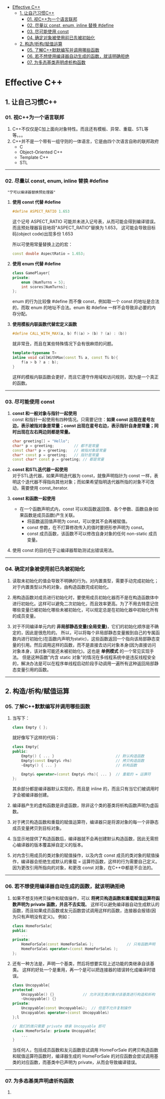 <!-- START doctoc generated TOC please keep comment here to allow auto update -->
<!-- DON'T EDIT THIS SECTION, INSTEAD RE-RUN doctoc TO UPDATE -->


- [Effective C++](#effective-c)
  - [1. 让自己习惯C++](#1-%E8%AE%A9%E8%87%AA%E5%B7%B1%E4%B9%A0%E6%83%AFc)
    - [01. 视C++为一个语言联邦](#01-%E8%A7%86c%E4%B8%BA%E4%B8%80%E4%B8%AA%E8%AF%AD%E8%A8%80%E8%81%94%E9%82%A6)
    - [02. 尽量以 const, enum, inline 替换 #define](#02-%E5%B0%BD%E9%87%8F%E4%BB%A5-const-enum-inline-%E6%9B%BF%E6%8D%A2-define)
    - [03. 尽可能使用 const](#03-%E5%B0%BD%E5%8F%AF%E8%83%BD%E4%BD%BF%E7%94%A8-const)
    - [04. 确定对象被使用前已先被初始化](#04-%E7%A1%AE%E5%AE%9A%E5%AF%B9%E8%B1%A1%E8%A2%AB%E4%BD%BF%E7%94%A8%E5%89%8D%E5%B7%B2%E5%85%88%E8%A2%AB%E5%88%9D%E5%A7%8B%E5%8C%96)
  - [2. 构造/析构/赋值运算](#2-%E6%9E%84%E9%80%A0%E6%9E%90%E6%9E%84%E8%B5%8B%E5%80%BC%E8%BF%90%E7%AE%97)
    - [05. 了解C++默默编写并调用哪些函数](#05-%E4%BA%86%E8%A7%A3c%E9%BB%98%E9%BB%98%E7%BC%96%E5%86%99%E5%B9%B6%E8%B0%83%E7%94%A8%E5%93%AA%E4%BA%9B%E5%87%BD%E6%95%B0)
    - [06. 若不想使用编译器自动生成的函数，就该明确拒绝](#06-%E8%8B%A5%E4%B8%8D%E6%83%B3%E4%BD%BF%E7%94%A8%E7%BC%96%E8%AF%91%E5%99%A8%E8%87%AA%E5%8A%A8%E7%94%9F%E6%88%90%E7%9A%84%E5%87%BD%E6%95%B0%E5%B0%B1%E8%AF%A5%E6%98%8E%E7%A1%AE%E6%8B%92%E7%BB%9D)
    - [07. 为多态基类声明虚析构函数](#07-%E4%B8%BA%E5%A4%9A%E6%80%81%E5%9F%BA%E7%B1%BB%E5%A3%B0%E6%98%8E%E8%99%9A%E6%9E%90%E6%9E%84%E5%87%BD%E6%95%B0)

<!-- END doctoc generated TOC please keep comment here to allow auto update -->


# Effective C++

## 1. 让自己习惯C++
### 01. 视C++为一个语言联邦
1. C++不仅仅是C加上面向对象特性。而且还有模板、异常、重载、STL等等。。。
2. C++并不是一个带有一组守则的一体语言，它是由四个次语言自称的联邦政府
    - C
    - Object-Oriented C++
    - Template C++
    - STL
---
### 02. 尽量以 const, enum, inline 替换 #define

     "宁可以编译器替换预处理器"
1. __使用 const 代替 #define__  
    ```cpp
    #define ASPECT_RATIO 1.653
    ```
    这个记号 ASPECT_RATIO 可能并未进入记号表，从而可能会得到编译错误。而且预处理器盲目地将"ASPECT_RATIO"替换为 1.653， 这可能会导致目标码(object code)出现多份 1.653
    
    所以可使用常量替换上边的宏：
    ```cpp
    const double AspectRatio = 1.653;
    ```

2. __使用 enum 代替 #define__
    ```cpp
    class GamePlayer{
    private:
        enum {NumTurns = 5};
        int scores[NumTurns];
    };
    ```
    enum 的行为比较像 #define 而不像 const，例如取一个 const 的地址是合法的，而取 enum 的地址不合法。enum 和 #define 一样不会导致非必要的内存分配。

3. __使用模板内联函数代替宏定义函数__
    ```cpp
    #define CALL_WITH_MAX(a, b) f((a) > (b) ? (a) : (b))
    ```
    就非常丑，而且在某些特殊情况下会有很麻烦的问题。
    ```cpp
    template<typename T>
    inline void callWithMax(const T& a, const T& b){
        f(a > b ? a : b);
    }
    ```
    这样的模板内联函数会更好，而且它遵守作用域和访问规则，因为是一个真正的函数。
---
### 03. 尽可能使用 const
1. __const 和一般对象与指针一起使用__  
 const 和指针一起使用有四种情况。只需要记住：__如果 const 出现在星号左边，表示被指对象是常量；const 出现在星号右边，表示指针自身是常量；同时出现在左右两边则都是常量。__
    ```cpp      
    char greeting[] = "Hello";
    char* p = greeting;         // 都不是常量
    const char* p = greeting;   // 被指对象是常量
    char* const p = greeting;   // 指针是常量
    const char* const p = greeting; // 都是常量
    ```

2. __const 和STL迭代器一起使用__  
    对于STL迭代器，如果声明迭代器为 const，就像声明指针为 const 一样，表明这个迭代器不得指向其他对象；而如果希望指明迭代器所指的对象不可改动，需要使用 const_iterator.

3. __const 和函数一起使用__  
    - 在一个函数声明式内，const 可以和函数返回值、各个参数、函数自身(如果函数是成员函数)产生关联。
        - 将函数返回值声明为 const，可以使其不会再被赋值。
        - const 参数，在不打算修改传入的值时要把形参声明为 const。
        - const 成员函数，该函数不可以修改自身对象的任何 non-static 成员变量。

4. 使用 const 的目的在于让编译器帮助测试出错误用法。

---
### 04. 确定对象被使用前已先被初始化

1. 读取未初始化的值会导致不明确的行为。对内置类型，需要手动完成初始化；对于内置类型以外的对象，由构造函数完成初始化。

2. 用构造函数对成员进行初始化时，要使用成员初始化器而不是在构造函数体中进行初始化。这样可以避免二次初始化，而且效率更高。为了不用去特意记住哪些变量已被初始化哪些未被初始化，可以规定总是在初始化器中初始化所有的成员变量。

3. 对于不同编译单元内的 __非局部静态变量(全局变量)__，它们的初始化顺序是不确定的，因此是很危险的。 所以，可以将每个非局部静态变量搬到自己的专属函数内进行初始化(在函数内声明为static)，这些函数返回一个指向该局部静态变量的引用。然后调用这样的函数，而不是直接去访问对象本身(因为直接访问对象本身，该对象可能还未被初始化)。这也是 __单例模式__ 的一个常见实现手法。 但是这种函数"内含 static 对象"的情况在多线程系统中是违反线程安全的，解决办法是可以在程序单线程启动阶段手动调用一遍所有这种返回局部静态变量引用的函数。


---
## 2. 构造/析构/赋值运算

### 05. 了解C++默默编写并调用哪些函数

1. 当写下：
    ```cpp
    class Empty { };
    ```
    就好像写下这样的代码：
    ```cpp
    class Empty{
    public:
        Empty() { ... }                            // 默认构造函数
        Empty(const Empty& rhs)                    // 拷贝构造函数
        ~Empty() { ... }                           // 析构函数

        Empty& operator=(const Empty& rhs){ ... }  // 重载的 = 运算符
    };
    ```
    其余部分都是编译器默认实现的，而且是 inline 的，而且只有当它们被调用时才会被编译器创建。 
    
2. 编译器产生的虚构函数是非虚函数，除非这个类的基类将析构函数声明为虚函数。 

3. 对于拷贝构造函数和重载的赋值运算符，编译器只是将源对象的每一个非静态成员变量拷贝到目标对象。

4. 当显示地提供了构造函数后，编译器就不会再创建默认构造函数，因此无需担心编译器的版本覆盖掉自定义的版本。

5. 对内含引用成员的类对象的赋值操作，以及内含 const 成员的类对象的赋值操作，编译器会拒绝生成默认的重载 = 运算符函数，这样的行为需要自己定义。因为更改引用所指向的对象，和更改 const 对象，在C++中都是不合法的。

---
### 06. 若不想使用编译器自动生成的函数，就该明确拒绝

1. 如果不想支持拷贝操作和赋值操作，可以 __将拷贝构造函数和重载赋值运算符函数声明为 private 函数，并且不去实现__。 这样可以避免编译器自动生成默认的函数，而且如果成员函数或友元函数尝试调用这样的函数，连接器会报错(因为只有声明没有定义)。 例如：
    ```cpp
    class HomeForSale{
    public:
        ...
    private:
        HomeForSale(const HomeForSale& );               // 只有函数声明
        HomeForSale& operator=(const HomeForSale& );
    };
    ```

2. 还有一种方法是，声明一个基类，然后将想要实现上述功能的类继承自该基类。 这样的好处一个是重用，再一个是可以把连接器的错误转化成编译时错误。
    ```cpp
    class Uncopyable{
    protected:
        Uncopyable() {}             // 允许派生类对象对该基类进行构造和析构
        ~Uncopyable() {}
    private:
        Uncopyable(const Uncopyable&);  // 但是不允许复制操作
        Uncopyable& operator=(const Uncopyable&)
    };l
    ```
    ```cpp
    // 我们的类只需要 private 继承 Uncopyable 即可
    class HomeForSale: private Uncopyable{
        ...
    }
    ```
    当任何人，包括成员函数和友元函数尝试调用 HomeForSale 的拷贝构造函数和赋值运算符函数时，编译器生成的 HomeForSale 的对应函数会尝试调用基类的对应函数，而基类中已声明为 private，从而会导致编译错误。
---
### 07. 为多态基类声明虚析构函数

1. 
